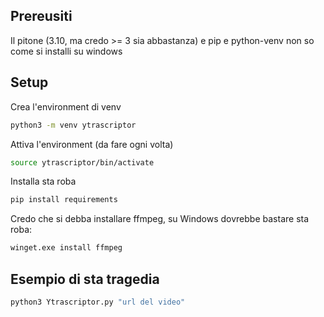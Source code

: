 ## Prereusiti
Il pitone (3.10, ma credo >= 3 sia abbastanza) e pip e python-venv non so come si installi su windows

## Setup

Crea l'environment di venv

```bash
python3 -m venv ytrascriptor
```

Attiva l'environment (da fare ogni volta)

```bash
source ytrascriptor/bin/activate
```

Installa sta roba

```bash
pip install requirements
```

Credo che si debba installare ffmpeg, su Windows dovrebbe bastare sta roba:

```bash
winget.exe install ffmpeg
```

## Esempio di sta tragedia

```bash
python3 Ytrascriptor.py "url del video"
```
